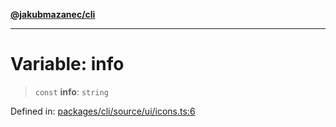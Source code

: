 [**@jakubmazanec/cli**](../../../../README.md)

---

# Variable: info

> `const` **info**: `string`

Defined in:
[packages/cli/source/ui/icons.ts:6](https://github.com/jakubmazanec/tools/blob/c36a857a499e2c0c4f38fc4405cb987b357adf10/packages/cli/source/ui/icons.ts#L6)
